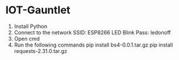 # IOT-Gauntlet
1) Install Python
2) Connect to the network
	SSID: ESP8266 LED Blink
	Pass: ledonoff
3) Open cmd
4) Run the following commands
pip install bs4-0.0.1.tar.gz
pip install requests-2.31.0.tar.gz
